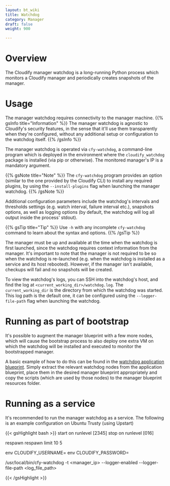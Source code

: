 ```yaml
---
layout: bt_wiki
title: Watchdog
category: Manager
draft: false
weight: 900

---
```


# Overview

The Cloudify manager watchdog is a long-running Python process which monitors a Cloudify manager and periodically
creates snapshots of the manager.

# Usage

The manager watchdog requires connectivity to the manager machine.
{{% gsInfo title="Information" %}}
The manager watchdog is agnostic to Cloudify's security features, in the sense that it'll use them transparently when they're configured, without any additional setup or configuration to the watchdog itself.
{{% /gsInfo %}}

The manager watchdog is operated via `cfy-watchdog`, a command-line program which is deployed in the environment where the `cloudify_watchdog` package is installed (via pip or otherwise). The monitored manager's IP is a mandatory argument.

{{% gsNote title="Note" %}}
The `cfy-watchdog` program provides an option (similar to the one provided by the Cloudify CLI) to install any required plugins, by using the `--install-plugins` flag when launching the manager watchdog.
{{% /gsNote %}}

Additional configuration parameters include the watchdog's intervals and thresholds settings (e.g. watch interval, failure interval etc.), snapshots options, as well as logging options (by default, the watchdog will log all output inside the process' stdout).

{{% gsTip title="Tip" %}}
Use `-h` with any incomplete `cfy-watchdog` command to learn about the syntax and options.
{{% /gsTip %}}


The manager must be up and available at the time when the watchdog is first launched, since the watchdog requires context information from the manager.
It's important to note that the manager is not required to be so when the watchdog is re-launched (e.g. when the watchdog is installed as a service and its host rebooted). However, if the manager isn't available, checkups will fail and no snapshots will be created.

To view the watchdog's logs, you can SSH into the watchdog's host, and find the log at `<current_working_dir>/watchdog.log`. The `current_working_dir` is the directory from which the watchdog was started.
This log path is the default one, it can be configured using the `--logger-file-path` flag when launching the watchdog.

# Running as part of bootstrap
It's possible to augment the manager blueprint with a few more nodes, which will cause the
bootstrap process to also deploy one extra VM on which the watchdog will be installed and executed to monitor the bootstrapped manager.

A basic example of how to do this can be found in the [watchdog application blueprint](https://github.com/cloudify-cosmo/cloudify-watchdog/tree/3.3/system_tests/resources/watchdog-test-blueprint).
Simply extract the relevant watchdog nodes from the application blueprint, place them in the desired manager blueprint appropriately and copy the scripts (which are used by those nodes) to the
manager blueprint resources folder.


# Running as a service

It's recommended to run the manager watchdog as a service.
The following is an example configuration on Ubuntu Trusty (using Upstart)

{{< gsHighlight  bash  >}}
start on runlevel [2345]
stop on runlevel [016]

respawn
respawn limit 10 5

env CLOUDIFY_USERNAME=<username>
env CLOUDIFY_PASSWORD=<password>

/usr/local/bin/cfy-watchdog -t <manager_ip> --logger-enabled --logger-file-path <log_file_path>

{{< /gsHighlight >}}
